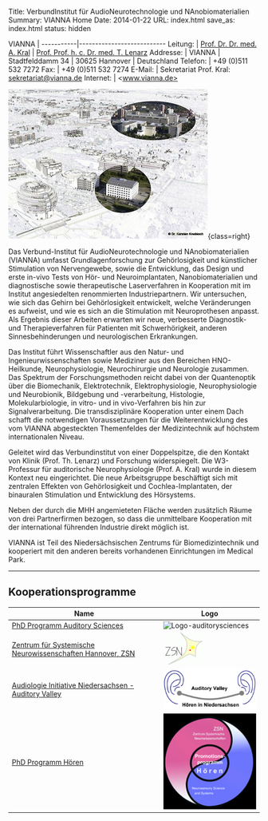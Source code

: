 Title: VerbundInstitut für AudioNeurotechnologie und NAnobiomaterialien
Summary: VIANNA Home
Date: 2014-01-22
URL: index.html
save_as: index.html
status: hidden
<!-- The previous two lines make this the Homepage -->


VIANNA     |
-----------|---------------------------
Leitung:   | [Prof. Dr. Dr. med. A. Kral](http://www.neuroprostheses.com/)
           | [Prof. Prof. h. c. Dr. med. T. Lenarz](http://www.mhh-hno.de)
Addresse:  | VIANNA
           | Stadtfelddamm 34
           | 30625 Hannover
           | Deutschland
Telefon:   | +49 (0)511 532 7272
Fax:       | +49 (0)511 532 7274
E-Mail:    | Sekretariat Prof. Kral: <sekretariat@vianna.de>
Internet:  | <www.vianna.de>


![Luftaufnahme](vianna_luftaufnahme.jpg){class=right}

Das Verbund-Institut für AudioNeurotechnologie und NAnobiomaterialien (VIANNA) umfasst Grundlagenforschung zur Gehörlosigkeit und künstlicher Stimulation von Nervengewebe, sowie die Entwicklung, das Design und erste in-vivo Tests von Hör- und Neuroimplantaten, Nanobiomaterialien und diagnostische sowie therapeutische Laserverfahren in Kooperation mit im Institut angesiedelten renommierten Industriepartnern. Wir untersuchen, wie sich das Gehirn bei Gehörlosigkeit entwickelt, welche Veränderungen es aufweist, und wie es sich an die Stimulation mit Neuroprothesen anpasst. Als Ergebnis dieser Arbeiten erwarten wir neue, verbesserte Diagnostik- und Therapieverfahren für Patienten mit Schwerhörigkeit, anderen Sinnesbehinderungen und neurologischen Erkrankungen.

Das Institut führt Wissenschaftler aus den Natur- und Ingenieurwissenschaften sowie Mediziner aus den Bereichen HNO-Heilkunde, Neurophysiologie, Neurochirurgie und Neurologie zusammen. Das Spektrum der Forschungsmethoden reicht dabei von der Quantenoptik über die Biomechanik, Elektrotechnik, Elektrophysiologie, Neurophysiologie und Neurobionik, Bildgebung und -verarbeitung, Histologie, Molekularbiologie, in vitro- und in vivo-Verfahren bis hin zur Signalverarbeitung. Die transdisziplinäre Kooperation unter einem Dach schafft die notwendigen Voraussetzungen für die Weiterentwicklung des vom VIANNA abgesteckten Themenfeldes der Medizintechnik auf höchstem internationalen Niveau.

Geleitet wird das Verbundinstitut von einer Doppelspitze, die den Kontakt von Klinik (Prof. Th. Lenarz) und Forschung widerspiegelt. Die W3-Professur für auditorische Neurophysiologie (Prof. A. Kral) wurde in diesem Kontext neu eingerichtet. Die neue Arbeitsgruppe beschäftigt sich mit zentralen Effekten von Gehörlosigkeit und Cochlea-Implantaten, der binauralen Stimulation und Entwicklung des Hörsystems.

Neben der durch die MHH angemieteten Fläche werden zusätzlich Räume von drei Partnerfirmen bezogen, so dass die unmittelbare Kooperation mit der international führenden Industrie direkt möglich ist.

VIANNA ist Teil des Niedersächsischen Zentrums für Biomedizintechnik und kooperiert mit den anderen bereits vorhandenen Einrichtungen im Medical Park.


* * * * * * * * * * * * *


## Kooperationsprogramme

Name                                                                     | Logo
-------------------------------------------------------------------------|--------------------------------------------------------------------------------------------------------
[PhD Programm Auditory Sciences][auditorysciences]                       | ![Logo-auditorysciences](http://www.neuroprostheses.com/AuditorySciences/Main_files/2-logo%20phd%20programm%20auditory%20sciences.png)
[Zentrum für Systemische Neurowissenschaften Hannover, ZSN][ZSN]         | [![ZSN](zsn.gif)][ZSN]
[Audiologie Initiative Niedersachsen - Auditory Valley][Auditory Valley] | [![Audiologie Initiative Niedersachsen - Auditory Valley (Logo)](auditory_valley.jpg)][Auditory Valley]
[PhD Programm Hören][PhD Hearing]                                        | [![Promotionsprogramm Hören (Logo)](promotionsprogramm_hoeren_logo.jpg)][PhD Hearing]



<!-- Hier folgen nun die Definitionen der Links, die oben in der Tabelle benutzt werden. -->

[auditorysciences]: http://www.neuroprostheses.com/AuditorySciences/Main.html

[ZSN]: http://www.tiho-hannover.de/studium-lehre/promotion-und-phd-programme/phd-systems-neuroscience/

[Auditory Valley]: http://www.hoertech.de/ain/web/audiologie-initiative/index.shtml

[PhD Hearing]: http://www.phd-program-hearing.de
